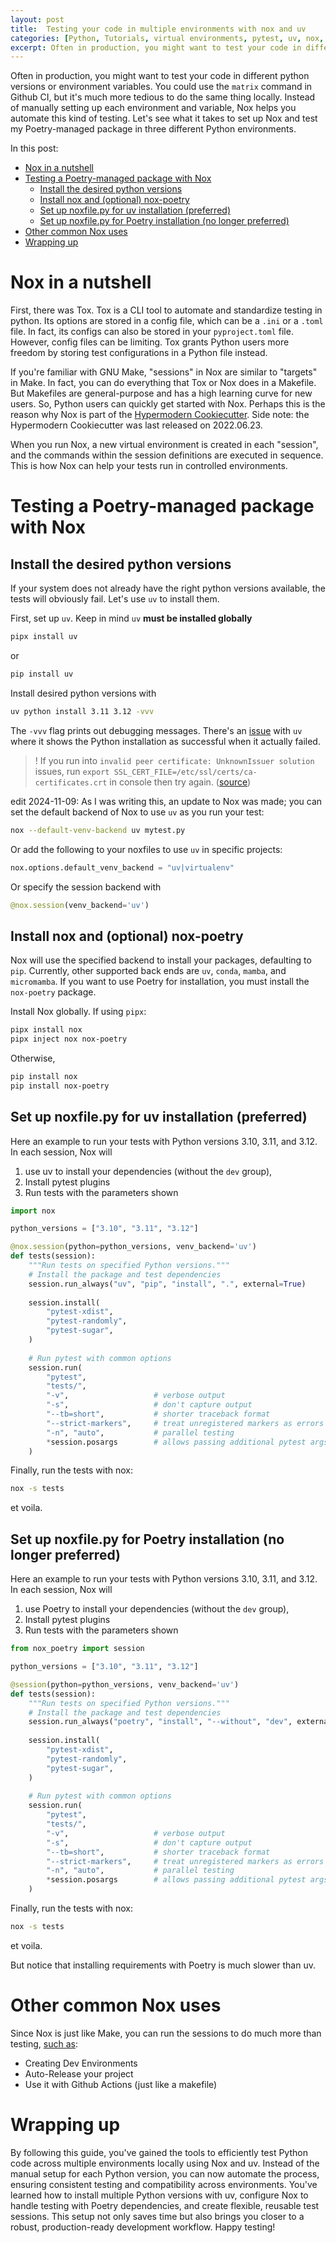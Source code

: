 ```yaml
---
layout: post
title:  Testing your code in multiple environments with nox and uv
categories: [Python, Tutorials, virtual environments, pytest, uv, nox, poetry]
excerpt: Often in production, you might want to test your code in different python versions or environment variables. You could use the `matrix` command in Github CI, but it's much more tedious to do the same thing locally. Instead of manually setting up each environment and variable, Nox helps you automate this kind of testing. Let's see what it takes to set up Nox and test my Poetry-managed package in three different Python environments.
---
```

Often in production, you might want to test your code in different python versions or environment variables. You could use the `matrix` command in Github CI, but it's much more tedious to do the same thing locally. Instead of manually setting up each environment and variable, Nox helps you automate this kind of testing. Let's see what it takes to set up Nox and test my Poetry-managed package in three different Python environments.

In this post:
- [Nox in a nutshell](#nox-in-a-nutshell)
- [Testing a Poetry-managed package with Nox](#testing-a-poetry-managed-package-with-nox)
  - [Install the desired python versions](#install-the-desired-python-versions)
  - [Install nox and (optional) nox-poetry](#install-nox-and-optional-nox-poetry)
  - [Set up noxfile.py for uv installation (preferred)](#set-up-noxfilepy-for-uv-installation-preferred)
  - [Set up noxfile.py for Poetry installation (no longer preferred)](#set-up-noxfilepy-for-poetry-installation-no-longer-preferred)
- [Other common Nox uses](#other-common-nox-uses)
- [Wrapping up](#wrapping-up)


# Nox in a nutshell
First, there was Tox. Tox is a CLI tool to automate and standardize testing in python. Its options are stored in a config file, which can be a `.ini` or a `.toml` file. In fact, its configs can also be stored in your `pyproject.toml` file. However, config files can be limiting. Tox grants Python users more freedom by storing test configurations in a Python file instead.

If you're familiar with GNU Make, "sessions" in Nox are similar to "targets" in Make. In fact, you can do everything that Tox or Nox does in a Makefile. But Makefiles are general-purpose and has a high learning curve for new users. So, Python users can quickly get started with Nox. Perhaps this is the reason why Nox is part of the [Hypermodern Cookiecutter](https://github.com/cjolowicz/cookiecutter-hypermodern-python). Side note: the Hypermodern Cookiecutter was last released on 2022.06.23.

When you run Nox, a new virtual environment is created in each "session", and the commands within the session definitions are executed in sequence. This is how Nox can help your tests run in controlled environments.

# Testing a Poetry-managed package with Nox
## Install the desired python versions
If your system does not already have the right python versions available, the tests will obviously fail. Let's use `uv` to install them.

First, set up `uv`. Keep in mind `uv` **must be installed globally**
```sh
pipx install uv
```
or
```sh
pip install uv
```
Install desired python versions with
```sh
uv python install 3.11 3.12 -vvv
```

The `-vvv` flag prints out debugging messages. There's an [issue](https://github.com/astral-sh/uv/issues/8812) with `uv` where it shows the Python installation as successful when it actually failed.

> ! If you run into `invalid peer certificate: UnknownIssuer solution` issues, run `export SSL_CERT_FILE=/etc/ssl/certs/ca-certificates.crt` in console then try again. ([source](https://github.com/astral-sh/uv/issues/1819))

edit 2024-11-09: As I was writing this, an update to Nox was made; you can set the default backend of Nox to use `uv` as you run your test: 
```sh
nox --default-venv-backend uv mytest.py
```
Or add the following to your noxfiles to use `uv` in specific projects:
```py
nox.options.default_venv_backend = "uv|virtualenv"
```
Or specify the session backend with
```py
@nox.session(venv_backend='uv')
```


## Install nox and (optional) nox-poetry
Nox will use the specified backend to install your packages, defaulting to `pip`. Currently, other supported back ends are `uv`, `conda`, `mamba`, and `micromamba`. If you want to use Poetry for installation, you must install the `nox-poetry` package.

Install Nox globally. If using `pipx`:
```sh
pipx install nox
pipx inject nox nox-poetry
```
Otherwise,
```sh
pip install nox
pip install nox-poetry
```

## Set up noxfile.py for uv installation (preferred)
Here an example to run your tests with Python versions 3.10, 3.11, and 3.12. In each session, Nox will 
1. use uv to install your dependencies (without the `dev` group), 
2. Install pytest plugins
3. Run tests with the parameters shown

```py
import nox

python_versions = ["3.10", "3.11", "3.12"]

@nox.session(python=python_versions, venv_backend='uv')
def tests(session):
    """Run tests on specified Python versions."""
    # Install the package and test dependencies
    session.run_always("uv", "pip", "install", ".", external=True)
    
    session.install(
        "pytest-xdist",
        "pytest-randomly",
        "pytest-sugar",
    )
    
    # Run pytest with common options
    session.run(
        "pytest",
        "tests/",
        "-v",                   # verbose output
        "-s",                   # don't capture output
        "--tb=short",           # shorter traceback format
        "--strict-markers",     # treat unregistered markers as errors
        "-n", "auto",           # parallel testing
        *session.posargs        # allows passing additional pytest args from command line
    )
```

Finally, run the tests with nox:

```sh
nox -s tests
```

et voila.

## Set up noxfile.py for Poetry installation (no longer preferred)
Here an example to run your tests with Python versions 3.10, 3.11, and 3.12. In each session, Nox will 
1. use Poetry to install your dependencies (without the `dev` group), 
2. Install pytest plugins
3. Run tests with the parameters shown

```py
from nox_poetry import session

python_versions = ["3.10", "3.11", "3.12"]

@session(python=python_versions, venv_backend='uv')
def tests(session):
    """Run tests on specified Python versions."""
    # Install the package and test dependencies
    session.run_always("poetry", "install", "--without", "dev", external=True)
    
    session.install(
        "pytest-xdist",
        "pytest-randomly",
        "pytest-sugar",
    )
    
    # Run pytest with common options
    session.run(
        "pytest",
        "tests/",
        "-v",                   # verbose output
        "-s",                   # don't capture output
        "--tb=short",           # shorter traceback format
        "--strict-markers",     # treat unregistered markers as errors
        "-n", "auto",           # parallel testing
        *session.posargs        # allows passing additional pytest args from command line
    )
```

Finally, run the tests with nox:

```sh
nox -s tests
```

et voila.

But notice that installing requirements with Poetry is much slower than uv.

# Other common Nox uses
Since Nox is just like Make, you can run the sessions to do much more than testing, [such as](https://nox.thea.codes/en/stable/cookbook.html):
* Creating Dev Environments
* Auto-Release your project
* Use it with Github Actions (just like a makefile)

# Wrapping up
By following this guide, you've gained the tools to efficiently test Python code across multiple environments locally using Nox and uv. Instead of the manual setup for each Python version, you can now automate the process, ensuring consistent testing and compatibility across environments. You've learned how to install multiple Python versions with uv, configure Nox to handle testing with Poetry dependencies, and create flexible, reusable test sessions. This setup not only saves time but also brings you closer to a robust, production-ready development workflow. Happy testing!